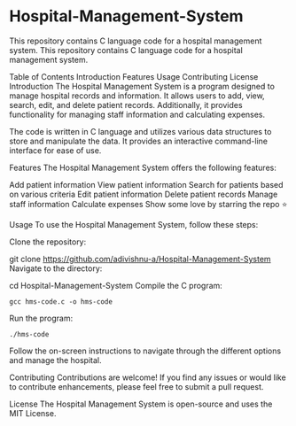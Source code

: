 # Hospital-Management-System
This repository contains C language code for a hospital management system.
This repository contains C language code for a hospital management system.

Table of Contents
Introduction
Features
Usage
Contributing
License
Introduction
The Hospital Management System is a program designed to manage hospital records and information. It allows users to add, view, search, edit, and delete patient records. Additionally, it provides functionality for managing staff information and calculating expenses.

The code is written in C language and utilizes various data structures to store and manipulate the data. It provides an interactive command-line interface for ease of use.

Features
The Hospital Management System offers the following features:

Add patient information
View patient information
Search for patients based on various criteria
Edit patient information
Delete patient records
Manage staff information
Calculate expenses
Show some love by starring the repo ⭐

Usage
To use the Hospital Management System, follow these steps:

Clone the repository:

   git clone https://github.com/adivishnu-a/Hospital-Management-System
Navigate to the directory:

   cd Hospital-Management-System
Compile the C program:

    gcc hms-code.c -o hms-code
Run the program:

    ./hms-code
Follow the on-screen instructions to navigate through the different options and manage the hospital.

Contributing
Contributions are welcome! If you find any issues or would like to contribute enhancements, please feel free to submit a pull request.

License
The Hospital Management System is open-source and uses the MIT License.

